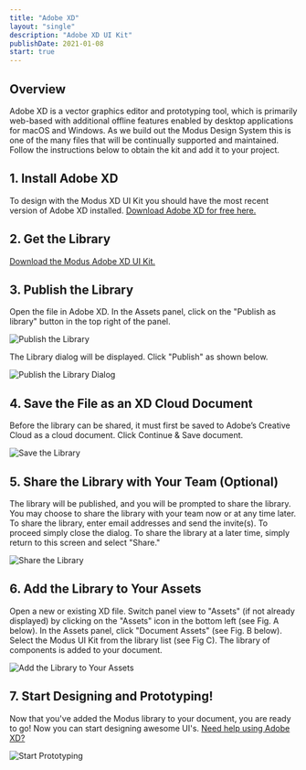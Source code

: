 ```yaml
---
title: "Adobe XD"
layout: "single"
description: "Adobe XD UI Kit"
publishDate: 2021-01-08
start: true
---
```


## Overview

Adobe XD is a vector graphics editor and prototyping tool, which is primarily web-based with additional offline features enabled by desktop applications for macOS and Windows. As we build out the Modus Design System this is one of the many files that will be continually supported and maintained. Follow the instructions below to obtain the kit and add it to your project.

## 1. Install Adobe XD

To design with the Modus XD UI Kit you should have the most recent version of Adobe XD installed. [Download Adobe XD for free here.](https://www.adobe.com/products/xd.html)

## 2. Get the Library

[Download the Modus Adobe XD UI Kit.](https://drive.google.com/file/d/17TFyQ9b5E9NkWidDDG8WQx_YDpKj2JjO/view?usp=sharing)

## 3. Publish the Library

Open the file in Adobe XD. In the Assets panel, click on the "Publish as library" button in the top right of the panel.

![Publish the Library](/img/guide/xd/publish_library.png)

The Library dialog will be displayed. Click "Publish" as shown below.

![Publish the Library Dialog](/img/guide/xd/publish_library_dialog.png)

## 4. Save the File as an XD Cloud Document

Before the library can be shared, it must first be saved to Adobe’s Creative Cloud as a cloud document. Click Continue & Save document.

![Save the Library](/img/guide/xd/save_as_xd_cloud.png)

## 5. Share the Library with Your Team (Optional)

The library will be published, and you will be prompted to share the library. You may choose to share the library with your team now or at any time later. To share the library, enter email addresses and send the invite(s). To proceed simply close the dialog. To share the library at a later time, simply return to this screen and select "Share."

![Share the Library](/img/guide/xd/share_library.png)

## 6. Add the Library to Your Assets

Open a new or existing XD file. Switch panel view to "Assets" (if not already displayed) by clicking on the "Assets" icon in the bottom left (see Fig. A below). In the Assets panel, click "Document Assets" (see Fig. B below). Select the Modus UI Kit from the library list (see Fig C). The library of components is added to your document.

![Add the Library to Your Assets](/img/guide/xd/add_library_to_assets.png)

## 7. Start Designing and Prototyping!

Now that you've added the Modus library to your document, you are ready to go! Now you can start designing awesome UI's. [Need help using Adobe XD?](https://helpx.adobe.com/support/xd.html?promoid=3SH1B97W&mv=other)

![Start Prototyping](/img/guide/xd/start_prototyping.png)
